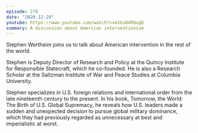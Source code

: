 ```yaml
---
episode: 278
date: "2020-12-29"
youtube: https://www.youtube.com/watch?v=m1GsB4RQogQ
summary: A discussion about American interventionism
---
```

Stephen Wertheim joins us to talk about American intervention in the rest of the world.

Stephen is Deputy Director of Research and Policy at the Quincy Institute for Responsible Statecraft, which he co-founded. He is also a Research Scholar at the Saltzman Institute of War and Peace Studies at Columbia University.

Stephen specializes in U.S. foreign relations and international order from the late nineteenth century to the present. In his book, Tomorrow, the World: The Birth of U.S. Global Supremacy, he reveals how U.S. leaders made a sudden and unexpected decision to pursue global military dominance, which they had previously regarded as unnecessary at best and imperialistic at worst.
